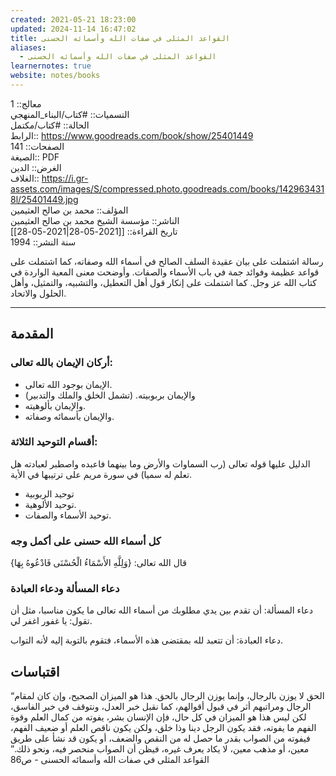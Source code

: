 ```yaml
---
created: 2021-05-21 18:23:00
updated: 2024-11-14 16:47:02
title: القواعد المثلى في صفات الله وأسمائه الحسنى
aliases:
  - القواعد المثلى في صفات الله وأسمائه الحسنى
learnernotes: true
website: notes/books
---
```


معالج:: 1  
التسميات:: #كتاب/البناء_المنهجي  
الحالة:: #كتاب/مكتمل  
الرابط:: <https://www.goodreads.com/book/show/25401449>  
الصفحات:: 141  
الصيغة:: PDF  
الغرض:: الدين  
الغلاف:: <https://i.gr-assets.com/images/S/compressed.photo.goodreads.com/books/1429634318l/25401449.jpg>  
المؤلف:: محمد بن صالح العثيمين  
الناشر:: مؤسسة الشيخ محمد بن صالح العثيمين  
تاريخ القراءة:: [[2021-05-28|2021-05-28]]  
سنة النشر:: 1994

رسالة اشتملت على بيان عقيدة السلف الصالح في أسماء الله وصفاته، كما اشتملت على قواعد عظيمة وفوائد جمة في باب الأسماء والصفات. وأوضحت معنى المعية الواردة في كتاب الله عز وجل. كما اشتملت على إنكار قول أهل التعطيل، والتشبيه، والتمثيل، وأهل الحلول والاتحاد.

---

## المقدمة

### **أركان الإيمان بالله تعالى:**

- الإيمان بوجود الله تعالى.
- والإيمان بربوبيته. (تشمل الخلق والملك والتدبير)
- والإيمان بألوهيته.
- والإيمان بأسمائه وصفاته.

### **أقسام التوحيد الثلاثة:**

الدليل عليها قوله تعالى (رب السماوات والأرض وما بينهما فاعبده واصطبر لعبادته هل تعلم له سميا) في سورة مريم على ترتيبها في اﻷية.

- توحيد الربوبية
- توحيد الألوهية.
- توحيد الأسماء والصفات.

### كل أسماء الله حسنى على أكمل وجه

قال الله تعالى: {وَلِلَّهِ الأَسْمَاءُ الْحُسْنَى فَادْعُوهُ بِهَا}

### دعاء المسألة ودعاء العبادة

دعاء المسألة: أن تقدم بين يدي مطلوبك من أسماء الله تعالى ما يكون مناسبا، مثل أن تقول: يا غفور اغفر لي.

دعاء العبادة: أن تتعبد لله بمقتضى هذه الأسماء، فتقوم بالتوبة إليه لأنه التواب.

## اقتباسات

“الحق لا يوزن بالرجال، وإنما يوزن الرجال بالحق. هذا هو الميزان الصحيح، وإن كان لمقام الرجال ومراتبهم أثر في قبول أقوالهم، كما نقبل خبر العدل، ونتوقف في خبر الفاسق، لكن ليس هذا هو الميزان في كل حال، فإن الإنسان بشر، يفوته من كمال العلم وقوة الفهم ما يفوته، فقد يكون الرجل دينا وذا خلق، ولكن يكون ناقص العلم أو ضعيف الفهم، فيفوته من الصواب بقدر ما حصل له من النقص والضعف، أو يكون قد نشأ على طريق معين، أو مذهب معين، لا يكاد يعرف غيره، فيظن أن الصواب منحصر فيه، ونحو ذلك.” القواعد المثلى في صفات الله وأسمائه الحسنى - ص86
